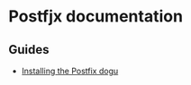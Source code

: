 # Postfjx documentation

## Guides

- [Installing the Postfix dogu](operations/Install_Postfix_en.md)
